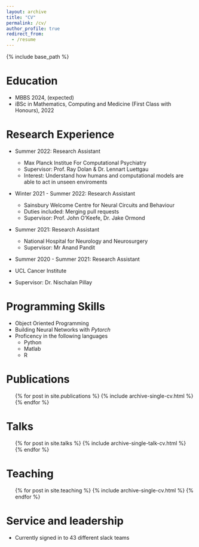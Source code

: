 ```yaml
---
layout: archive
title: "CV"
permalink: /cv/
author_profile: true
redirect_from:
  - /resume
---
```


{% include base_path %}

Education
======
* MBBS 2024, (expected)
* iBSc in Mathematics, Computing and Medicine (First Class with Honours), 2022

Research Experience
======
* Summer 2022: Research Assistant
  * Max Planck Institue For Computational Psychiatry
  * Supervisor: Prof. Ray Dolan & Dr. Lennart Luettgau
  * Interest: Understand how humans and computational models are able to act in unseen enviroments

* Winter 2021 - Summer 2022: Research Assistant
  * Sainsbury Welcome Centre for Neural Circuits and Behaviour
  * Duties included: Merging pull requests
  * Supervisor: Prof. John O'Keefe, Dr. Jake Ormond

* Summer 2021: Research Assistant
  * National Hospital for Neurology and Neurosurgery
  * Supervisor: Mr Anand Pandit

* Summer 2020 - Summer 2021: Research Assistant
* UCL Cancer Institute
* Supervisor: Dr. Nischalan Pillay
  
Programming Skills
======
* Object Oriented Programming 
* Building Neural Networks with *Pytorch*
* Proficency in the following languages
  * Python
  * Matlab
  * R

Publications
======
  <ul>{% for post in site.publications %}
    {% include archive-single-cv.html %}
  {% endfor %}</ul>
  
Talks
======
  <ul>{% for post in site.talks %}
    {% include archive-single-talk-cv.html %}
  {% endfor %}</ul>
  
Teaching
======
  <ul>{% for post in site.teaching %}
    {% include archive-single-cv.html %}
  {% endfor %}</ul>
  
Service and leadership
======
* Currently signed in to 43 different slack teams
